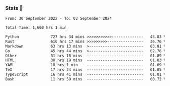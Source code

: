 ### Stats 👋
<!--START_SECTION:waka-->

```txt
From: 30 September 2022 - To: 03 September 2024

Total Time: 1,660 hrs 1 min

Python              727 hrs 34 mins >>>>>>>>>>>--------------   43.83 %
Rust                610 hrs 17 mins >>>>>>>>>----------------   36.76 %
Markdown            63 hrs 13 mins  >------------------------   03.81 %
Go                  45 hrs 44 mins  >------------------------   02.76 %
Other               31 hrs 18 mins  -------------------------   01.89 %
HTML                30 hrs 19 mins  -------------------------   01.83 %
YAML                18 hrs 1 min    -------------------------   01.09 %
TeX                 17 hrs 24 mins  -------------------------   01.05 %
TypeScript          16 hrs 41 mins  -------------------------   01.01 %
Bash                11 hrs 59 mins  -------------------------   00.72 %
```

<!--END_SECTION:waka-->

<!--
**buhaytza2005/buhaytza2005** is a ✨ _special_ ✨ repository because its `README.md` (this file) appears on your GitHub profile.

Here are some ideas to get you started:

- 🔭 I’m currently working on ...
- 🌱 I’m currently learning ...
- 👯 I’m looking to collaborate on ...
- 🤔 I’m looking for help with ...
- 💬 Ask me about ...
- 📫 How to reach me: ...
- 😄 Pronouns: ...
- ⚡ Fun fact: ...
-->



